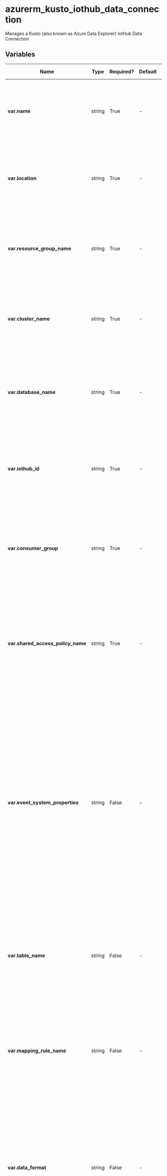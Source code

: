 # azurerm_kusto_iothub_data_connection

Manages a Kusto (also known as Azure Data Explorer) IotHub Data Connection

## Variables

| Name | Type | Required? | Default  | possible values | Description |
| ---- | ---- | --------- | -------- | ----------- | ----------- |
| **var.name** | string | True | -  |  -  | The name of the Kusto IotHub Data Connection to create. Changing this forces a new resource to be created. | 
| **var.location** | string | True | -  |  -  | The location where the Kusto Database should be created. Changing this forces a new resource to be created. | 
| **var.resource_group_name** | string | True | -  |  -  | Specifies the Resource Group where the Kusto Database should exist. Changing this forces a new resource to be created. | 
| **var.cluster_name** | string | True | -  |  -  | Specifies the name of the Kusto Cluster this data connection will be added to. Changing this forces a new resource to be created. | 
| **var.database_name** | string | True | -  |  -  | Specifies the name of the Kusto Database this data connection will be added to. Changing this forces a new resource to be created. | 
| **var.iothub_id** | string | True | -  |  -  | Specifies the resource id of the IotHub this data connection will use for ingestion. Changing this forces a new resource to be created. | 
| **var.consumer_group** | string | True | -  |  -  | Specifies the IotHub consumer group this data connection will use for ingestion. Changing this forces a new resource to be created. | 
| **var.shared_access_policy_name** | string | True | -  |  -  | Specifies the IotHub Shared Access Policy this data connection will use for ingestion, which must have read permission. Changing this forces a new resource to be created. | 
| **var.event_system_properties** | string | False | -  |  `message-id`, `sequence-number`, `to`, `absolute-expiry-time`, `iothub-enqueuedtime`, `correlation-id`, `user-id`, `iothub-ack`, `iothub-connection-device-id`, `iothub-connection-auth-generation-id`, `iothub-connection-auth-method`  | Specifies the System Properties that each IoT Hub message should contain. Changing this forces a new resource to be created. Possible values are `message-id`, `sequence-number`, `to`, `absolute-expiry-time`, `iothub-enqueuedtime`, `correlation-id`, `user-id`, `iothub-ack`, `iothub-connection-device-id`, `iothub-connection-auth-generation-id` and `iothub-connection-auth-method`. | 
| **var.table_name** | string | False | -  |  -  | Specifies the target table name used for the message ingestion. Table must exist before resource is created. Changing this forces a new resource to be created. | 
| **var.mapping_rule_name** | string | False | -  |  -  | Specifies the mapping rule used for the message ingestion. Mapping rule must exist before resource is created. Changing this forces a new resource to be created. | 
| **var.data_format** | string | False | -  |  -  | Specifies the data format of the IoTHub messages. Allowed values: `APACHEAVRO`, `AVRO`, `CSV`, `JSON`, `MULTIJSON`, `ORC`, `PARQUET`, `PSV`, `RAW`, `SCSV`, `SINGLEJSON`, `SOHSV`, `TSV`, `TSVE`, `TXT` and `W3CLOGFILE`. Changing this forces a new resource to be created. | 
| **var.database_routing_type** | string | False | `Single`  |  -  | Indication for database routing information from the data connection, by default only database routing information is allowed. Allowed values: `Single`, `Multi`. Changing this forces a new resource to be created. Defaults to `Single`. | 



## Outputs

| Name | Type | Description |
| ---- | ---- | --------- | 
| **name** | string  | - | 
| **location** | string  | - | 
| **resource_group_name** | string  | - | 
| **cluster_name** | string  | - | 
| **database_name** | string  | - | 
| **iothub_id** | string  | - | 
| **consumer_group** | string  | - | 
| **shared_access_policy_name** | string  | - | 
| **event_system_properties** | string  | - | 
| **table_name** | string  | - | 
| **mapping_rule_name** | string  | - | 
| **data_format** | string  | - | 
| **database_routing_type** | string  | - | 
| **id** | string  | The ID of the Kusto IotHub Data Connection. | 